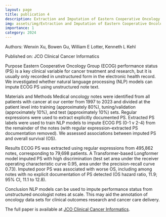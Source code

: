 ```yaml
---
layout: page
title: publication 4
description: Extraction and Imputation of Eastern Cooperative Oncology Group Performance Status From Unstructured Oncology Notes Using Language Models
img: assets/img/Extraction and Imputation of Eastern Cooperative Oncology Group Performance Status From Unstructured Oncology Notes Using Language Models.jpg
importance: 1
category: 2024
---
```


Authors: Wenxin Xu, Bowen Gu, William E Lotter, Kenneth L Kehl

Published on: JCO Clinical Cancer Informatics

Purpose
Eastern Cooperative Oncology Group (ECOG) performance status (PS) is a key clinical variable for cancer treatment and research, but it is usually only recorded in unstructured form in the electronic health record. We investigated whether natural language processing (NLP) models can impute ECOG PS using unstructured note text.

Materials and Methods
Medical oncology notes were identified from all patients with cancer at our center from 1997 to 2023 and divided at the patient level into training (approximately 80%), tuning/validation (approximately 10%), and test (approximately 10%) sets. Regular expressions were used to extract explicitly documented PS. Extracted PS labels were used to train NLP models to impute ECOG PS (0-1 v 2-4) from the remainder of the notes (with regular expression–extracted PS documentation removed). We assessed associations between imputed PS and overall survival (OS).

Results
ECOG PS was extracted using regular expressions from 495,862 notes, corresponding to 79,698 patients. A Transformer-based Longformer model imputed PS with high discrimination (test set area under the receiver operating characteristic curve 0.95, area under the precision-recall curve 0.73). Imputed poor PS was associated with worse OS, including among notes with no explicit documentation of PS detected (OS hazard ratio, 11.9; 95% CI, 11.1 to 12.8).

Conclusion
NLP models can be used to impute performance status from unstructured oncologist notes at scale. This may aid the annotation of oncology data sets for clinical outcomes research and cancer care delivery.

The full paper is available at <a href="https://ascopubs.org/doi/abs/10.1200/CCI.23.00269">JCO Clinical Cancer Informatics</a>.
